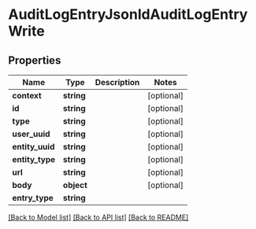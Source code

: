 # AuditLogEntryJsonldAuditLogEntryWrite

## Properties
Name | Type | Description | Notes
------------ | ------------- | ------------- | -------------
**context** | **string** |  | [optional] 
**id** | **string** |  | [optional] 
**type** | **string** |  | [optional] 
**user_uuid** | **string** |  | [optional] 
**entity_uuid** | **string** |  | [optional] 
**entity_type** | **string** |  | [optional] 
**url** | **string** |  | [optional] 
**body** | **object** |  | [optional] 
**entry_type** | **string** |  | 

[[Back to Model list]](../../README.md#documentation-for-models) [[Back to API list]](../../README.md#documentation-for-api-endpoints) [[Back to README]](../../README.md)

